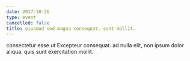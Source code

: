 ```yaml
---
date: 2017-10-26
type: event
cancelled: false
title: eiusmod sed magna consequat. sunt mollit.
---
```

consectetur esse ut Excepteur consequat. ad nulla elit, non ipsum dolor aliqua. quis sunt exercitation mollit.